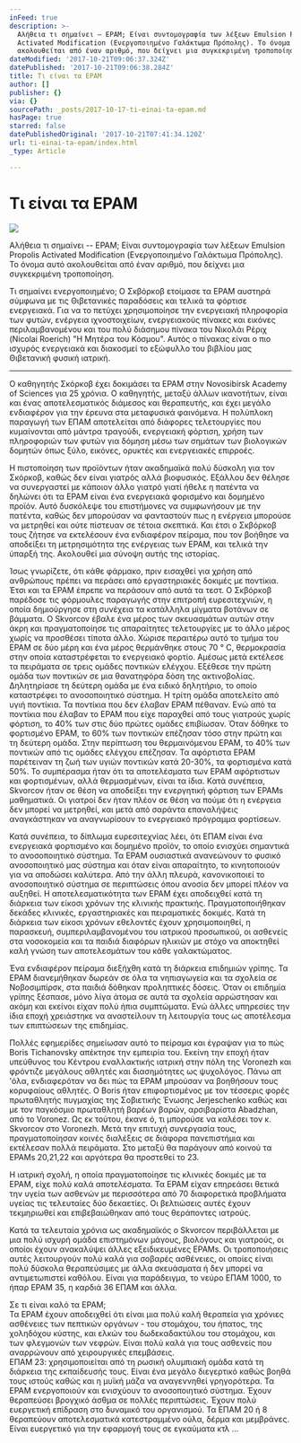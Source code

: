```yaml
---
inFeed: true
description: >-
  Αλήθεια τι σημαίνει – EPAM; Είναι συντομογραφία των λέξεων Emulsion Propolis
  Activated Modification (Ενεργοποιημένο Γαλάκτωμα Πρόπολης). Το όνομα αυτό
  ακολουθείται από έναν αριθμό, που δείχνει μια συγκεκριμένη τροποποίηση.
dateModified: '2017-10-21T09:06:37.324Z'
datePublished: '2017-10-21T09:06:38.284Z'
title: Τι είναι τα EPAM
author: []
publisher: {}
via: {}
sourcePath: _posts/2017-10-17-ti-einai-ta-epam.md
hasPage: true
starred: false
datePublishedOriginal: '2017-10-21T07:41:34.120Z'
url: ti-einai-ta-epam/index.html
_type: Article

---
```

# Τι είναι τα EPAM
![](https://the-grid-user-content.s3-us-west-2.amazonaws.com/bc071012-6858-4664-92bd-e40ccb2f7413.jpg)

Αλήθεια τι σημαίνει -- EPAM; Είναι συντομογραφία των λέξεων Emulsion Propolis Activated Modification (Ενεργοποιημένο Γαλάκτωμα Πρόπολης). Το όνομα αυτό ακολουθείται από έναν αριθμό, που δείχνει μια συγκεκριμένη τροποποίηση.

Τι σημαίνει ενεργοποιημένο; Ο Σκβόρκοβ ετοίμασε τα EPAM αυστηρά σύμφωνα με τις Θιβετανικές παραδόσεις και τελικά τα φόρτισε ενεργειακά. Για να το πετύχει χρησιμοποίησε την ενεργειακή πληροφορία των φυτών, ενέργεια ιχνοστοιχείων, ενεργειακούς πίνακες και εικόνες περιλαμβανομένου και του πολύ διάσημου πίνακα του Νικολάι Ρέριχ (Nicolai Roerich) "Η Μητέρα του Κόσμου". Αυτός ο πίνακας είναι ο πιο ισχυρός ενεργειακά και διακοσμεί το εξώφυλλο του βιβλίου μας Θιβετανική φυσική ιατρική.

---

Ο καθηγητής Σκόρκοβ έχει δοκιμάσει τα EPAM στην Novosibirsk Academy of Sciences για 25 χρόνια. Ο καθηγητής, μεταξύ άλλων ικανοτήτων, είναι και ένας αποτελεσματικός διάμεσος και θεραπευτής, και έχει μεγάλο ενδιαφέρον για την έρευνα στα μεταφυσικά φαινόμενα. Η πολύπλοκη παραγωγή των ΕΠΑΜ αποτελείται από διάφορες τελετουργίες που κυμαίνονται από μάντρα τραγούδι, ενεργειακή φόρτιση, χρήση των πληροφοριών των φυτών για δόμηση μέσω των σημάτων των βιολογικών δομητών όπως ξύλο, εικόνες, ορυκτές και ενεργειακές επιρροές.

Η πιστοποίηση των προϊόντων ήταν ακαδημαϊκά πολύ δύσκολη για τον Σκόρκοβ, καθώς δεν είναι γιατρός αλλά βιοφυσικός. Εξάλλου δεν θέλησε να συνεργαστεί με κάποιον άλλο γιατρό γιατί ήθελε η πατέντα να δηλώνει ότι τα EPAM είναι ένα ενεργειακά φορισμένο και δομημένο προϊόν. Αυτό δυσκόλεψε του επιστήμονες να συμφωνήσουν με την πατέντα, καθώς δεν μπορούσαν να φανταστούν πως η ενέργεια μπορούσε να μετρηθεί και ούτε πίστευαν σε τέτοια σκεπτικά. Και έτσι ο Σκβόρκοβ τους ζήτησε να εκτελέσουν ένα ενδιαφέρον πείραμα, που τον βοήθησε να αποδείξει τη μετρησιμότητα της ενέργειας των EPAM, και τελικά την ύπαρξή της. Ακολουθεί μια σύνοψη αυτής της ιστορίας.

Ίσως γνωρίζετε, ότι κάθε φάρμακο, πριν εισαχθεί για χρήση από ανθρώπους πρέπει να περάσει από εργαστηριακές δοκιμές με ποντίκια. Έτσι και τα EPAM έπρεπε να περάσουν από αυτά τα τεστ. Ο Σκβόρκοβ παρέδοσε τις φόρμουλες παραγωγής στην επιτροπή ευρεσιτεχνιών, η οποία δημιούργησε στη συνέχεια τα κατάλληλα μίγματα βοτάνων σε βάμματα. Ο Skvorcov έβαλε ένα μέρος των σκευασμάτων αυτών στην άκρη και πραγματοποίησε τις απαραίτητες τελετουργίες με το άλλο μέρος χωρίς να προσθέσει τίποτα άλλο. Χώρισε περαιτέρω αυτό το τμήμα του EPAM σε δύο μέρη και ένα μέρος θερμάνθηκε στους 70 ° C, θερμοκρασία στην οποία καταστρέφεται το ενεργειακό φορτίο. Αμέσως μετά εκτέλεσε τα πειράματα σε τρεις ομάδες ποντικών ελέγχου. Εξέθεσε την πρώτη ομάδα των ποντικών σε μια θανατηφόρα δόση της ακτινοβολίας. Δηλητηρίασε τη δεύτερη ομάδα με ένα ειδικό δηλητήριο, το οποίο καταστρέφει το ανοσοποιητικό σύστημα. Η τρίτη ομάδα αποτελείτο από υγιή ποντίκια. Τα ποντίκια που δεν έλαβαν EPAM πέθαναν. Ενώ από τα ποντίκια που έλαβαν το EPAM που είχε παραχθεί από τους γιατρούς χωρίς φόρτιση, το 40% των στις δύο πρώτες ομάδες επιβίωσαν. Όταν δόθηκε το φορτισμένο EPAM, το 60% των ποντικών επέζησαν τόσο στην πρώτη και τη δεύτερη ομάδα. Στην περίπτωση του θερμαινόμενου EPAM, το 40% των ποντικών από τις ομάδες ελέγχου επέζησαν. Τα αφόρτιστα EPAM παρέτειναν τη ζωή των υγιών ποντικών κατά 20-30%, τα φορτισμένα κατά 50%. Το συμπέρασμα ήταν ότι τα αποτελέσματα των EPAM αφόρτιστων και φορτισμένων, αλλά θερμασμένων, είναι τα ίδια. Κατά συνέπεια, Skvorcov ήταν σε θέση να αποδείξει την ενεργητική φόρτιση των EPAMs μαθηματικά. Οι γιατροί δεν ήταν πλέον σε θέση να πούμε ότι η ενέργεια δεν μπορεί να μετρηθεί, και μετά από σαράντα επαναλήψεις αναγκάστηκαν να αναγνωρίσουν το ενεργειακό πρόγραμμα φορτίσεων.

Κατά συνέπεια, το δίπλωμα ευρεσιτεχνίας λέει, ότι ΕΠΑΜ είναι ένα ενεργειακά φορτισμένο και δομημένο προϊόν, το οποίο ενισχύει σημαντικά το ανοσοποιητικό σύστημα. Τα EPAM ουσιαστικά ανανεώνουν το φυσικό ανοσοποιητικό μας σύστημα και όταν είναι απαραίτητο, το κινητοποιούν για να αποδώσει καλύτερα. Από την άλλη πλευρά, κανονικοποιεί το ανοσοποιητικό σύστημα σε περιπτώσεις όπου ανοσία δεν μπορεί πλέον να αυξηθεί. Η αποτελεσματικότητα των EPAM έχει αποδειχθεί κατά τη διάρκεια των είκοσι χρόνων της κλινικής πρακτικής. Πραγματοποιήθηκαν δεκάδες κλινικές, εργαστηριακές και πειραματικές δοκιμές. Κατά τη διάρκεια των είκοσι χρόνων εθελοντές έχουν χρησιμοποιηθεί, η παρασκευή, συμπεριλαμβανομένου του ιατρικού προσωπικού, οι ασθενείς στα νοσοκομεία και τα παιδιά διαφόρων ηλικιών με στόχο να αποκτηθεί καλή γνώση των αποτελεσμάτων του κάθε γαλακτώματος.

Ένα ενδιαφέρον πείραμα διεξήχθη κατά τη διάρκεια επιδημιών γρίπης. Τα EPAM διανεμήθηκαν δωρεάν σε όλα τα νηπιαγωγεία και τα σχολεία σε Νοβοσιμπίρσκ, στα παιδιά δόθηκαν προληπτικές δόσεις. Όταν οι επιδημία γρίπης ξέσπασε, μόνο λίγα άτομα σε αυτά τα σχολεία αρρώστησαν και ακόμη και εκείνοι είχαν πολύ ήπια συμπτώματα. Ενώ άλλες υπηρεσίες την ίδια εποχή χρειάστηκε να αναστείλουν τη λειτουργία τους ως αποτέλεσμα των επιπτώσεων της επιδημίας.

Πολλές εφημερίδες σημείωσαν αυτό το πείραμα και έγραψαν για το πώς Boris Tichanovsky απέκτησε την εμπειρία του. Εκείνη την εποχή ήταν υπεύθυνος του Κέντρου εναλλακτικής ιατρική στην πόλη της Voronezh και φρόντιζε μεγάλους αθλητές και διασημότητες ως ψυχολόγος. Πάνω απ 'όλα, ενδιαφερόταν να δει πώς τα EPAM μπρούσαν να βοηθήσουν τους κορυφαίους αθλητές. Ο Boris ήταν επιφορτισμένος με τον τέσσερις φορές πρωταθλητής πυγμαχίας της Σοβιετικής Ένωσης Jerjeschenko καθώς και με τον παγκόσμιο πρωταθλητή βαρέων βαρών, αρσιβαρίστα Abadzhan, από το Voronez. Ως εκ τούτου, έκανε ό, τι μπορούσε να καλέσει τον κ. Skvorcov στο Voronezh. Μετά την επιτυχή συνεργασία τους, πραγματοποίησαν κοινές διαλέξεις σε διάφορα πανεπιστήμια και εκτέλεσαν πολλά πειράματα. Στο μεταξύ θα παράγουν από κοινού τα EPAMs 20,21,22 και αργότερα θα προστεθεί το 23\.

Η ιατρική σχολή, η οποία πραγματοποίησε τις κλινικές δοκιμές με τα EPAM, είχε πολύ καλά αποτελέσματα. Τα EPAM είχαν επηρεάσει θετικά την υγεία των ασθενών με περισσότερα από 70 διαφορετικά προβλήματα υγείας τις τελευταίες δύο δεκαετίες. Οι βελτιώσεις αυτές έχουν τεκμηριωθεί και επιβεβαιώθηκαν από τους θεράποντες ιατρούς.

Κατά τα τελευταία χρόνια ως ακαδημαϊκός ο Skvorcov περιβάλλεται με μια πολύ ισχυρή ομάδα επιστημόνων μάγους, βιολόγους και γιατρούς, οι οποίοι έχουν ανακαλύψει άλλες εξειδικευμένες EPAMs. Οι τροποποιήσεις αυτές λειτουργούν πολύ καλά για σοβαρές ασθένειες, οι οποίες είναι πολύ δύσκολα θεραπεύσιμες με άλλα σκευάσματα ή δεν μπορεί να αντιμετωπιστεί καθόλου. Είναι για παράδειγμα, το νεύρο ΕΠΑΜ 1000, το ήπαρ EPAM 35, η καρδιά 36 ΕΠΑΜ και άλλα.

Σε τι είναι καλό τα EPAM;  
Τα EPAM έχουν αποδειχθεί ότι είναι μια πολύ καλή θεραπεία για χρόνιες ασθένειες των πεπτικών οργάνων - του στομάχου, του ήπατος, της χοληδόχου κύστης, και ελκών του δωδεκαδακτύλου του στομάχου, και των φλεγμονών των νεφρών. Είναι πολύ καλά για τους ασθενείς που αναρρώνουν από χειρουργικές επεμβάσεις.  
ΕΠΑΜ 23: χρησιμοποιείται από τη ρωσική ολυμπιακή ομάδα κατά τη διάρκεια της εκπαίδευσής τους. Είναι ένα μεγάλο διεγερτικό καθώς βοηθά τους ιστούς καθώς και η μυϊκή μάζα να αναγεννηθεί γρηγορότερα. Τα EPAM ενεργοποιούν και ενισχύουν το ανοσοποιητικό σύστημα. Έχουν θεραπεύσει βρογχικό άσθμα σε πολλές περιπτώσεις. Έχουν πολύ ευεργετική επίδραση στο δυναμικό του οργανισμού. Τα ΕΠΑΜ 20 ή 8 θεραπεύουν αποτελεσματικά κατεστραμμένο ούλα, δέρμα και μεμβράνες. Είναι ευεργετικό για την εφαρμογή τους σε εγκαύματα κτλ ...